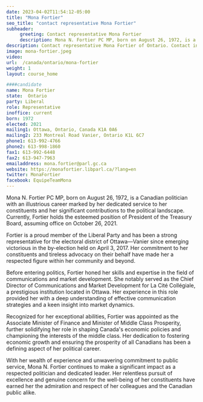 ```yaml
---
date: 2023-04-02T11:54:12-05:00
title: "Mona Fortier"
seo_title: "contact representative Mona Fortier"
subheader:
     greeting: Contact representative Mona Fortier
     description: Mona N. Fortier PC MP, born on August 26, 1972, is a Canadian politician with an illustrious career marked by her dedicated service to her constituents and her significant contributions to the political landscape.
description: Contact representative Mona Fortier of Ontario. Contact information for Mona Fortier includes email address, phone number, and mailing address.
image: mona-fortier.jpeg
video:
url:  /canada/ontario/mona-fortier
weight: 1
layout: course_home

####candidate
name: Mona Fortier
state:	Ontario
party: Liberal
role: Representative
inoffice: current
born: 1972
elected: 2021
mailing1: Ottawa, Ontario, Canada K1A 0A6
mailing2: 233 Montreal Road Vanier, Ontario K1L 6C7
phone1: 613-992-4766
phone2: 613-998-1860
fax1: 613-992-6448
fax2: 613-947-7963
emailaddress: mona.fortier@parl.gc.ca
website: https://monafortier.libparl.ca/?lang=en
twitter: MonaFortier
facebook: EquipeTeamMona
---
```


Mona N. Fortier PC MP, born on August 26, 1972, is a Canadian politician with an illustrious career marked by her dedicated service to her constituents and her significant contributions to the political landscape. Currently, Fortier holds the esteemed position of President of the Treasury Board, assuming office on October 26, 2021.

Fortier is a proud member of the Liberal Party and has been a strong representative for the electoral district of Ottawa—Vanier since emerging victorious in the by-election held on April 3, 2017. Her commitment to her constituents and tireless advocacy on their behalf have made her a respected figure within her community and beyond.

Before entering politics, Fortier honed her skills and expertise in the field of communications and market development. She notably served as the Chief Director of Communications and Market Development for La Cité Collégiale, a prestigious institution located in Ottawa. Her experience in this role provided her with a deep understanding of effective communication strategies and a keen insight into market dynamics.

Recognized for her exceptional abilities, Fortier was appointed as the Associate Minister of Finance and Minister of Middle Class Prosperity, further solidifying her role in shaping Canada's economic policies and championing the interests of the middle class. Her dedication to fostering economic growth and ensuring the prosperity of all Canadians has been a defining aspect of her political career.

With her wealth of experience and unwavering commitment to public service, Mona N. Fortier continues to make a significant impact as a respected politician and dedicated leader. Her relentless pursuit of excellence and genuine concern for the well-being of her constituents have earned her the admiration and respect of her colleagues and the Canadian public alike.
